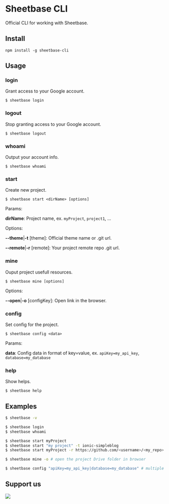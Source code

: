 # Sheetbase CLI

Official CLI for working with Sheetbase.

## Install

``npm install -g sheetbase-cli``

## Usage

### login

Grant access to your Google account.

``$ sheetbase login``

### logout

Stop granting access to your Google account.

``$ sheetbase logout``

### whoami

Output your account info.

``$ sheetbase whoami``

### start

Create new project.

``$ sheetbase start <dirName> [options]``

Params:

**dirName**: Project name, ex. ``myProject``, ``project1``, ...

Options:

**--theme**|**-t** [theme]: Official theme name or .git url.

**--remote**|**-r** [remote]: Your project remote repo .git url.

### mine

Ouput project usefull resources.

``$ sheetbase mine [options]``

Options:

**--open**|**-o** [configKey]: Open link in the browser.

### config

Set config for the project.

``$ sheetbase config <data>``

Params:

**data**: Config data in format of key=value, ex. ``apiKey=my_api_key``, ``database=my_database``

### help

Show helps.

``$ sheetbase help``

## Examples

```bash
$ sheetbase -v

$ sheetbase login
$ sheetbase whoami

$ sheetbase start myProject
$ sheetbase start "my project" -t ionic-simpleblog
$ sheetbase start myProject -r https://github.com/<username>/<my_repo>.git

$ sheetbase mine -o # open the project Drive folder in browser

$ sheetbase config "apiKey=my_api_key|database=my_database" # multiple values

```

## Support us
[<img src="https://cloakandmeeple.files.wordpress.com/2017/06/become_a_patron_button3x.png?w=200">](https://www.patreon.com/lamnhan)